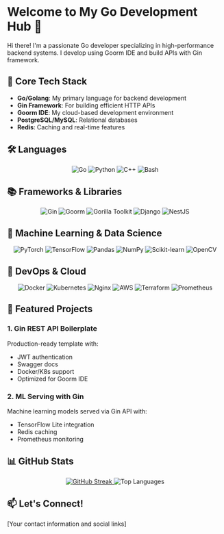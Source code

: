 # Welcome to My Go Development Hub 🚀

Hi there! I'm a passionate Go developer specializing in high-performance backend systems. I develop using Goorm IDE and build APIs with Gin framework.

## 🔧 Core Tech Stack

- **Go/Golang**: My primary language for backend development
- **Gin Framework**: For building efficient HTTP APIs
- **Goorm IDE**: My cloud-based development environment
- **PostgreSQL/MySQL**: Relational databases
- **Redis**: Caching and real-time features

<h2>🛠 Languages</h2>

<div align="center">
  <img src="https://img.shields.io/badge/go-%2300ADD8.svg?style=for-the-badge&logo=go&logoColor=white" alt="Go" />
  <img src="https://img.shields.io/badge/python-3670A0?style=for-the-badge&logo=python&logoColor=ffdd54" alt="Python" />
  <img src="https://img.shields.io/badge/c++-%2300599C.svg?style=for-the-badge&logo=c%2B%2B&logoColor=white" alt="C++" />
  <img src="https://img.shields.io/badge/bash-%23121011.svg?style=for-the-badge&logo=gnu-bash&logoColor=white" alt="Bash" />
</div>

<h2>📚 Frameworks & Libraries</h2>

<div align="center">
  <img src="https://img.shields.io/badge/gin-%23000000.svg?style=for-the-badge&logo=go&logoColor=00ADD8" alt="Gin" />
  <img src="https://img.shields.io/badge/goorm-%23000000.svg?style=for-the-badge&logo=goorm&logoColor=00FF7F" alt="Goorm" />
  <img src="https://img.shields.io/badge/gorilla-%23000000.svg?style=for-the-badge&logo=go&logoColor=00ADD8" alt="Gorilla Toolkit" />
  <img src="https://img.shields.io/badge/django-%23092E20.svg?style=for-the-badge&logo=django&logoColor=white" alt="Django" />
  <img src="https://img.shields.io/badge/nestjs-%23E0234E.svg?style=for-the-badge&logo=nestjs&logoColor=white" alt="NestJS" />
</div>

<h2>🤖 Machine Learning & Data Science</h2>

<div align="center">
  <img src="https://img.shields.io/badge/pytorch-%23EE4C2C.svg?style=for-the-badge&logo=pytorch&logoColor=white" alt="PyTorch" />
  <img src="https://img.shields.io/badge/tensorflow-%23FF6F00.svg?style=for-the-badge&logo=tensorflow&logoColor=white" alt="TensorFlow" />
  <img src="https://img.shields.io/badge/pandas-%23150458.svg?style=for-the-badge&logo=pandas&logoColor=white" alt="Pandas" />
  <img src="https://img.shields.io/badge/numpy-%23013243.svg?style=for-the-badge&logo=numpy&logoColor=white" alt="NumPy" />
  <img src="https://img.shields.io/badge/scikit--learn-%23F7931E.svg?style=for-the-badge&logo=scikit-learn&logoColor=white" alt="Scikit-learn" />
  <img src="https://img.shields.io/badge/opencv-%23white.svg?style=for-the-badge&logo=opencv&logoColor=white" alt="OpenCV" />
</div>

<h2>🚀 DevOps & Cloud</h2>

<div align="center">
  <img src="https://img.shields.io/badge/docker-%230db7ed.svg?style=for-the-badge&logo=docker&logoColor=white" alt="Docker" />
  <img src="https://img.shields.io/badge/kubernetes-%23326ce5.svg?style=for-the-badge&logo=kubernetes&logoColor=white" alt="Kubernetes" />
  <img src="https://img.shields.io/badge/nginx-%23009639.svg?style=for-the-badge&logo=nginx&logoColor=white" alt="Nginx" />
  <img src="https://img.shields.io/badge/aws-%23232F3E.svg?style=for-the-badge&logo=amazon-aws&logoColor=white" alt="AWS" />
  <img src="https://img.shields.io/badge/terraform-%235835CC.svg?style=for-the-badge&logo=terraform&logoColor=white" alt="Terraform" />
  <img src="https://img.shields.io/badge/prometheus-%23E6522C.svg?style=for-the-badge&logo=prometheus&logoColor=white" alt="Prometheus" />
</div>

## 🚀 Featured Projects

### 1. Gin REST API Boilerplate
Production-ready template with:
- JWT authentication
- Swagger docs
- Docker/K8s support
- Optimized for Goorm IDE

### 2. ML Serving with Gin
Machine learning models served via Gin API with:
- TensorFlow Lite integration
- Redis caching
- Prometheus monitoring

<h2>📊 GitHub Stats</h2>

<div align="center">
  <a href="https://git.io/streak-stats">
    <img src="https://streak-stats.demolab.com?user=iLoveRamona&theme=dracula&mode=weekly&card_width=350&card_height=215" alt="GitHub Streak" />
  </a>
  <img src="https://github-readme-stats.vercel.app/api/top-langs/?username=iLoveRamona&hide=jupyter%20notebook&theme=dracula&layout=donut&card_width=300" alt="Top Languages" />
</div>

## 📫 Let's Connect!
[Your contact information and social links]
